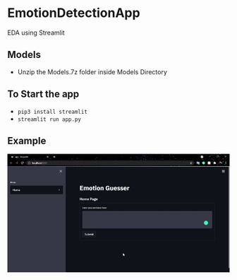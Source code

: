 # EmotionDetectionApp

EDA using Streamlit

## Models

-   Unzip the Models.7z folder inside Models Directory

## To Start the app

-   `pip3 install streamlit`<br />
-   `streamlit run app.py`

## Example

![Alt Text](VIdeo/sample.gif)

